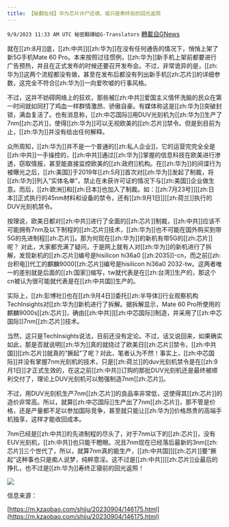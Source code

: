 ```yaml
---
title: 【秘翻在线】华为芯片诈尸还魂，或只是寿终前的回光返照
---
```

`9/9/2023 11:33 AM UTC 秘密翻譯組G-Translators` [轉載自GNews](https://gnews.org/articles/1667283)

就在[[zh:8月]]底，[[zh:中共]][[zh:华为]]在没有任何通告的情况下，悄悄上架了新5G手机Mate 60 Pro。本来按照过往惯例，[[zh:华为]]新手机上架前都要进行广告预热，并且在正式发布的时候还要召开发布会。不过，非常诡异的是，[[zh:华为]]这两个流程都没有做，甚至在发布后都没有列出新手机[[zh:芯片]]的详细参数，这完全不符合[[zh:华为]]一向爱吹嘘的行事风格。

不过，这并不妨碍网络上的狂欢，那些被[[zh:中共]]爱国主义情怀洗脑的民众在第一时间就如同打了鸡血一样群情激昂、骄傲自豪。有媒体称这是[[zh:华为]]突破封锁，满血复活了。也有消息称，[[zh:中芯国际]]用DUV光刻机为[[zh:华为]]生产了7nm[[zh:芯片]]，使得[[zh:华为]]可以无视欧美的[[zh:芯片]]禁令。但是到目前为止，[[zh:华为]]并没有给出任何解释。

众所周知，[[zh:华为]]并不是一个普通的[[zh:私人企业]]，它的运营完完全全是[[zh:中共]]一手操控的，[[zh:中共]]通过[[zh:华为]]掌握的信息科技在欧美进行渗透，窃取情报，甚至能直接监控欧美的[[zh:政府]]机构。在[[zh:华为]]的间谍行为被曝光之后，[[zh:美国]]于2019年[[zh:5月]]首次对[[zh:华为]]发起了制裁，将[[zh:华为]]列入“实体名单”，禁止在未获许可证的情况下与[[zh:美国]]企业做生意。而后，[[zh:欧洲]]和[[zh:日本]]也加入了制裁。如：[[zh:7月23号]][[zh:日本]]正式执行的45nm材料和设备的禁令，还有[[zh:9月1日]][[zh:荷兰]]执行的DUV光刻机禁令。

按理说，欧美日都对[[zh:中共]]进行了全面的[[zh:芯片]]制裁，[[zh:中共]]应该不可能拥有7nm及以下制程的[[zh:芯片]]技术，[[zh:华为]]也不可能在国外购买到带5G的先进制程[[zh:芯片]]。那为何现在[[zh:华为]]的新机有带5G的[[zh:芯片]]呢？ 对此，大家都充满了疑问，于是网上就有人对[[zh:华为]]的新机进行了拆解，发现新机的[[zh:芯片]]编号是hisilicon hi36a0 [[zh:2035]]-cn，而之前[[zh:台积电]]代工的麒麟9000[[zh:芯片]]编号是hisilicon hi36a0 2032-tw。这两者唯一的差别就是后面的[[zh:国家]]缩写，tw就代表是在[[zh:台湾]]生产的，那这个cn被认为很可能就代表是在[[zh:中共国]]生产的。

实际上，[[zh:彭博社]]也在[[zh:9月4日]]委托[[zh:半导体]]行业观察机构TechInsights对[[zh:华为]]新机进行了拆解。据拆解显示，Mate 60 Pro所使用的麒麟9000s[[zh:芯片]]，确由[[zh:中共]][[zh:中芯国际]]制造，并采用了[[zh:中芯国际]]7nm[[zh:芯片]]技术。

当然，这只是TechInsights说法，目前还没有定论。不过，话又说回来，如果确实如此，那是否就说明[[zh:华为]]真的就绕过了欧美日[[zh:芯片]]禁令，[[zh:中共国]][[zh:芯片]]就真的“撅起”了呢？对此，笔者认为不然！事实上，[[zh:中芯国际]]并没有掌握7nm光刻机的技术，只是[[zh:荷兰]]的duv光刻机禁令是在[[zh:9月1日]]才正式生效的，在这之前[[zh:中共]]订购的那批DUV光刻机还是最终被顺利交付了，理论上DUV光刻机可以勉强制造7nm[[zh:芯片]]。

不过，用DUV光刻机生产7nm[[zh:芯片]]的良品率非常低，这使得其[[zh:芯片]]的造价非常高。所以，就算[[zh:中芯国际]]生产出了7nm[[zh:芯片]]，那不管是价格，还是产量都不足以参加国际竞争，甚至就只能让[[zh:华为]]价格昂贵的高端手机独享，这样才能收回成本。

7nm已经是[[zh:中共]]的先进制程的尽头了，对于7nm以下的[[zh:芯片]]，没有EUV光刻机，[[zh:中共]]也只能干瞪眼。况且7nm现在已经落后最新的3nm[[zh:芯片]]三个世代了，所以，就算7nm真的能生产，[[zh:中共国]][[zh:芯片]]要“撅起”这种事也只是痴人说梦，纯粹意淫。这不过是[[zh:中共]][[zh:芯片]]业最后的挣扎，也不过是[[zh:华为]]寿终正寝前的回光返照！

![](https://i.imgur.com/GCot7VV.jpg)


信息来源：

[https://m.kzaobao.com/shiju/20230904/146175.html](https://m.kzaobao.com/shiju/20230904/146175.html)
